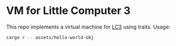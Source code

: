 # VM for Little Computer 3
This repo implements a virtual machine for [LC3](https://en.wikipedia.org/wiki/Little_Computer_3) using traits. Usage:

```Bash
cargo r -- assets/hello-world-obj
```
